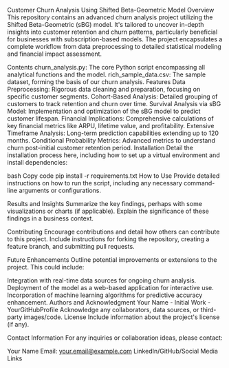 Customer Churn Analysis Using Shifted Beta-Geometric Model
Overview
This repository contains an advanced churn analysis project utilizing the Shifted Beta-Geometric (sBG) model. It's tailored to uncover in-depth insights into customer retention and churn patterns, particularly beneficial for businesses with subscription-based models. The project encapsulates a complete workflow from data preprocessing to detailed statistical modeling and financial impact assessment.

Contents
churn_analysis.py: The core Python script encompassing all analytical functions and the model.
rich_sample_data.csv: The sample dataset, forming the basis of our churn analysis.
Features
Data Preprocessing: Rigorous data cleaning and preparation, focusing on specific customer segments.
Cohort-Based Analysis: Detailed grouping of customers to track retention and churn over time.
Survival Analysis via sBG Model: Implementation and optimization of the sBG model to predict customer lifespan.
Financial Implications: Comprehensive calculations of key financial metrics like ARPU, lifetime value, and profitability.
Extensive Timeframe Analysis: Long-term prediction capabilities extending up to 120 months.
Conditional Probability Metrics: Advanced metrics to understand churn post-initial customer retention period.
Installation
Detail the installation process here, including how to set up a virtual environment and install dependencies:

bash
Copy code
pip install -r requirements.txt
How to Use
Provide detailed instructions on how to run the script, including any necessary command-line arguments or configurations.

Results and Insights
Summarize the key findings, perhaps with some visualizations or charts (if applicable). Explain the significance of these findings in a business context.

Contributing
Encourage contributions and detail how others can contribute to this project. Include instructions for forking the repository, creating a feature branch, and submitting pull requests.

Future Enhancements
Outline potential improvements or extensions to the project. This could include:

Integration with real-time data sources for ongoing churn analysis.
Deployment of the model as a web-based application for interactive use.
Incorporation of machine learning algorithms for predictive accuracy enhancement.
Authors and Acknowledgment
Your Name - Initial Work - YourGitHubProfile
Acknowledge any collaborators, data sources, or third-party images/code.
License
Include information about the project's license (if any).

Contact Information
For any inquiries or collaboration ideas, please contact:

Your Name
Email: your.email@example.com
LinkedIn/GitHub/Social Media Links
